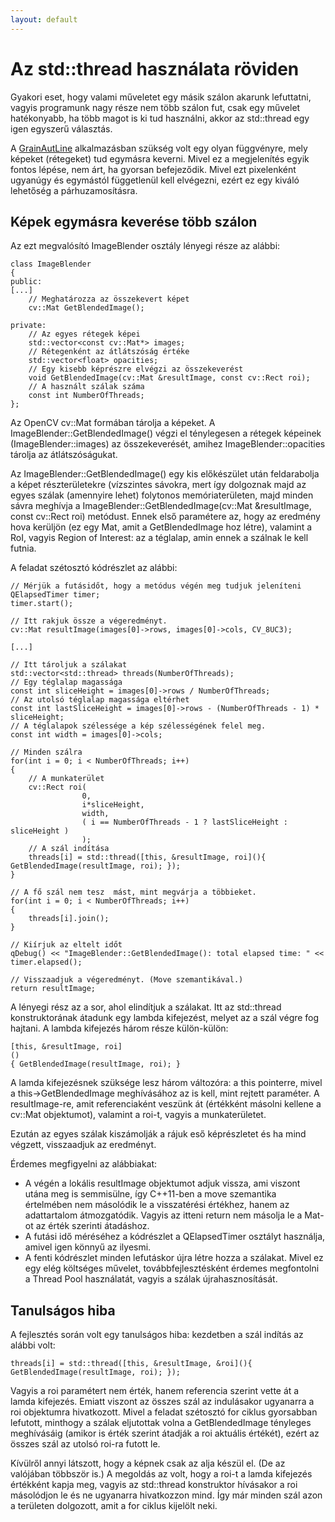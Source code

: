 ```yaml
---
layout: default
---
```


# Az std::thread használata röviden

Gyakori eset, hogy valami műveletet egy másik szálon akarunk lefuttatni, vagyis programunk nagy része nem több szálon fut, csak egy művelet hatékonyabb, ha több magot is ki tud használni, akkor az std::thread egy igen egyszerű választás.

A [GrainAutLine](http://bmeaut.github.io/grainautline/) alkalmazásban szükség volt egy olyan függvényre, mely képeket (rétegeket) tud egymásra keverni. Mivel ez a megjelenítés egyik fontos lépése, nem árt, ha gyorsan befejeződik. Mivel ezt pixelenként ugyanúgy és egymástól függetlenül kell elvégezni, ezért ez egy kiváló lehetőség a párhuzamosításra.

## Képek egymásra keverése több szálon

Az ezt megvalósító ImageBlender osztály lényegi része az alábbi:

    class ImageBlender
    {
    public:
    [...]
        // Meghatározza az összekevert képet
        cv::Mat GetBlendedImage();

    private:
        // Az egyes rétegek képei
        std::vector<const cv::Mat*> images;
        // Rétegenként az átlátszóság értéke
        std::vector<float> opacities;
        // Egy kisebb képrészre elvégzi az összekeverést
        void GetBlendedImage(cv::Mat &resultImage, const cv::Rect roi);
        // A használt szálak száma
        const int NumberOfThreads;
    };

Az OpenCV cv::Mat formában tárolja a képeket. A ImageBlender::GetBlendedImage() végzi el ténylegesen a rétegek képeinek (ImageBlender::images) az összekeverését, amihez ImageBlender::opacities tárolja az átlátszóságukat.

Az ImageBlender::GetBlendedImage() egy kis előkészület után feldarabolja a képet részterületekre (vízszintes sávokra, mert így dolgoznak majd az egyes szálak (amennyire lehet) folytonos memóriaterületen, majd minden sávra meghívja a ImageBlender::GetBlendedImage(cv::Mat &resultImage, const cv::Rect roi) metódust. Ennek első paramétere az, hogy az eredmény hova kerüljön (ez egy Mat, amit a GetBlendedImage hoz létre), valamint a RoI, vagyis Region of Interest: az a téglalap, amin ennek a szálnak le kell futnia.

A feladat szétosztó kódrészlet az alábbi:

	// Mérjük a futásidőt, hogy a metódus végén meg tudjuk jeleníteni
    QElapsedTimer timer;
    timer.start();

	// Itt rakjuk össze a végeredményt.
    cv::Mat resultImage(images[0]->rows, images[0]->cols, CV_8UC3);

	[...]

	// Itt tároljuk a szálakat
    std::vector<std::thread> threads(NumberOfThreads);
	// Egy téglalap magassága
    const int sliceHeight = images[0]->rows / NumberOfThreads;
	// Az utolsó téglalap magassága eltérhet
    const int lastSliceHeight = images[0]->rows - (NumberOfThreads - 1) * sliceHeight;
	// A téglalapok szélessége a kép szélességének felel meg.
    const int width = images[0]->cols;

	// Minden szálra
    for(int i = 0; i < NumberOfThreads; i++)
    {
		// A munkaterület
        cv::Rect roi(
                    0,
                    i*sliceHeight,
                    width,
                    ( i == NumberOfThreads - 1 ? lastSliceHeight : sliceHeight )
                    );
		// A szál indítása        
		threads[i] = std::thread([this, &resultImage, roi](){ GetBlendedImage(resultImage, roi); });
    }

	// A fő szál nem tesz  mást, mint megvárja a többieket.
    for(int i = 0; i < NumberOfThreads; i++)
    {
        threads[i].join();
    }

	// Kiírjuk az eltelt időt
    qDebug() << "ImageBlender::GetBlendedImage(): total elapsed time: " << timer.elapsed();

	// Visszaadjuk a végeredményt. (Move szemantikával.)
    return resultImage;
 
A lényegi rész az a sor, ahol elindítjuk a szálakat. Itt az std::thread konstruktorának átadunk egy lambda kifejezést, melyet az a szál végre fog hajtani. A lambda kifejezés három része külön-külön:

	[this, &resultImage, roi]
	()
	{ GetBlendedImage(resultImage, roi); }

A lamda kifejezésnek szüksége lesz három változóra: a this pointerre, mivel a this->GetBlendedImage meghívásához az is kell, mint rejtett paraméter. A resultImage-re, amit referenciaként veszünk át (értékként másolni kellene a cv::Mat objektumot), valamint a roi-t, vagyis a munkaterületet.

Ezután az egyes szálak kiszámolják a rájuk eső képrészletet és ha mind végzett, visszaadjuk az eredményt.

Érdemes megfigyelni az alábbiakat:

  * A végén a lokális resultImage objektumot adjuk vissza, ami viszont utána meg is semmisülne, így C++11-ben a move szemantika értelmében nem másolódik le a visszatérési értékhez, hanem az adattartalom átmozgatódik. Vagyis az itteni return nem másolja le a Mat-ot az érték szerinti átadáshoz.
  * A futási idő méréséhez a kódrészlet a QElapsedTimer osztályt használja, amivel igen könnyű az ilyesmi.
  * A fenti kódrészlet minden lefutáskor újra létre hozza a szálakat. Mivel ez egy elég költséges művelet, továbbfejlesztésként érdemes megfontolni a Thread Pool használatát, vagyis a szálak újrahasznosítását.

## Tanulságos hiba

A fejlesztés során volt egy tanulságos hiba: kezdetben a szál indítás az alábbi volt:

	threads[i] = std::thread([this, &resultImage, &roi](){ GetBlendedImage(resultImage, roi); });

Vagyis a roi paramétert nem érték, hanem referencia szerint vette át a lamda kifejezés. Emiatt viszont az összes szál az indulásakor ugyanarra a roi objektumra hivatkozott. Mivel a feladat szétosztó for ciklus gyorsabban lefutott, minthogy a szálak eljutottak volna a GetBlendedImage tényleges meghívásáig (amikor is érték szerint átadják a roi aktuális értékét), ezért az összes szál az utolsó roi-ra futott le.

Kívülről annyi látszott, hogy a képnek csak az alja készül el. (De az valójában többször is.) A megoldás az volt, hogy a roi-t a lamda kifejezés értékként kapja meg, vagyis az std::thread konstruktor hívásakor a roi másolódjon le és ne ugyanarra hivatkozzon mind. Így már minden szál azon a területen dolgozott, amit a for ciklus kijelölt neki.
